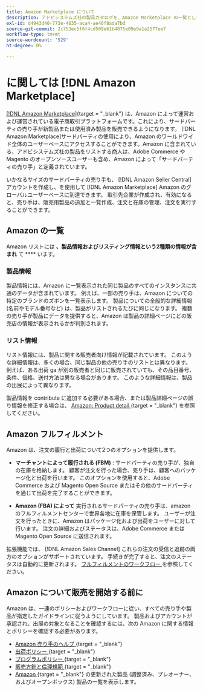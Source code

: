 ```yaml
---
title: Amazon Marketplace について
description: アドビシステムズ社の製品カタログを、Amazon Marketplace の一覧として活用して、Adobe Commerce や Magento のオープンソースストアの対象を拡大します。
exl-id: d4943d40-773e-4635-aca4-ae40f8ada7bd
source-git-commit: 2c753ec5f6f4cd509e61b4875e09e9a1a2577ee7
workflow-type: tm+mt
source-wordcount: '529'
ht-degree: 0%

---
```


# に関しては [!DNL Amazon Marketplace]

[[!DNL Amazon Marketplace]](https://sell.amazon.com/){target = &quot;_blank&quot;} は、Amazon によって運営および運営されている電子商取引プラットフォームです。これにより、サードパーティの売り手が新製品または使用済み製品を販売できるようになります。 [!DNL Amazon Marketplace]サードパーティの使用により、Amazon のワールドワイド全体のユーザーベースにアクセスすることができます。Amazon に含まれている、アドビシステムズ社の製品をリストする商人は、Adobe Commerce や Magento のオープンソースユーザーも含め、Amazon によって「サードパーティの売り手」と定義されています。

いかなるサイズのサードパーティの売り手も、 [!DNL Amazon Seller Central] アカウントを作成し、を使用して [!DNL Amazon Marketplace] Amazon のグローバルユーザーベースに到達できます。 取引先企業が作成され、有効になると、売り手は、販売用製品の追加と一覧作成、注文と在庫の管理、注文を実行することができます。

## Amazon の一覧

Amazon リストには **、製品情報およびリスティング情報という2種類の情報が含まれ** て **** います。

### 製品情報

製品情報には、Amazon に一覧表示された同じ製品のすべてのインスタンスに共通のデータが含まれています。 例えば、一部の売り手は、Amazon についての特定のブランドのズボンを一覧表示します。 製品についての全般的な詳細情報 (名前やモデル番号など) は、製品がリストされるたびに同じになります。 複数の売り手が製品にデータを提供すると、Amazon は製品の詳細ページにどの販売店の情報が表示されるかが判別されます。

### リスト情報

リスト情報には、製品に関する販売者向け情報が記載されています。 このような詳細情報は、多くの場合、同じ製品の他の売り手のリストとは異なります。 例えば、ある出荷 ga が別の販売者と同じに販売されていても、その品目番号、条件、価格、送付方法は異なる場合があります。 このような詳細情報は、製品の出展によって異なります。

製品情報を contribute に追加する必要がある場合、または製品詳細ページの誤り情報を修正する場合は、 [ Amazon: Product detail ](https://sellercentral.amazon.com/gp/help/external/200335450) {target = &quot;_blank&quot;} を参照してください。

## Amazon フルフィルメント

Amazon は、注文の履行と出荷について2つのオプションを提供します。

- **マーチャントによって履行される (FBM)** : サードパーティの売り手が、独自の在庫を格納します。 顧客が注文を行った場合、売り手は、顧客へのパッケージ化と出荷を行います。 このオプションを使用すると、Adobe Commerce および Magento Open Source またはその他のサードパーティを通じて出荷を完了することができます。

- **Amazon (FBA) によって** 実行されるサードパーティの売り手は、amazon のフルフィルメントセンターで世界各地に在庫を保管します。 ユーザーが注文を行ったときに、Amazon はパッケージ化および出荷をユーザーに対して行います。 注文の詳細およびステータスは、Adobe Commerce または Magento Open Source に送信されます。

拡張機能では、 [!DNL Amazon Sales Channel] これらの注文の受信と追跡の両方のオプションがサポートされています。 手続きが完了すると、注文のステータスは自動的に更新されます。 [フルフィルメントのワークフロー ](./fulfillment-workflows.md) を参照してください。

## Amazon について販売を開始する前に

Amazon は、一連のポリシーおよびワークフローに従い、すべての売り手や製品が指定したガイドラインに従うようにしています。 製品およびアカウントが承認され、出展の対象となることを確認するには、次の Amazon に関する情報とポリシーを確認する必要があります。

- [Amazon 売り手のヘルプ ](https://sellercentral.amazon.com/gp/help/external/help-page.html?itemID=2&amp;language=en_US/) {target = &quot;_blank&quot;}
- [出荷ポリシー ](https://sellercentral.amazon.com/gp/help/external/201901620?language=en-US) {target = &quot;_blank&quot;}
- [プログラムポリシー ](https://sellercentral.amazon.com/gp/help/external/521?language=en-US) {target = &quot;_blank&quot;}
- [販売方針と倫理規範 ](https://sellercentral.amazon.com/gp/help/external/1801?language=en-US) {target = &quot;_blank&quot;}
- [Amazon ](https://sell.amazon.com/programs/renewed) {target = &quot;_blank&quot;} の更新された製品 (調整済み、プレオーナー、およびオープンボックス) 製品の一覧を表示します。
